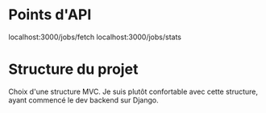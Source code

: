 # Points d'API

localhost:3000/jobs/fetch
localhost:3000/jobs/stats

# Structure du projet

Choix d'une structure MVC. Je suis plutôt confortable avec cette structure, ayant commencé le dev backend sur Django.
